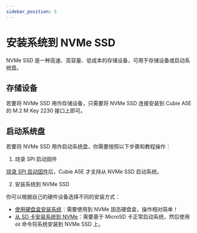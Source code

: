```yaml
---
sidebar_position: 3
---
```


# 安装系统到 NVMe SSD

NVMe SSD 是一种高速、高容量、低成本的存储设备，可用于存储设备或启动系统盘。

## 存储设备

若要将 NVMe SSD 用作存储设备，只需要将 NVMe SSD 连接安装到 Cubie A5E 的 M.2 M Key 2230 接口上即可。

## 启动系统盘

若要将 NVMe SSD 用作启动系统盘，你需要按照以下步骤和教程操作：

1. 烧录 SPI 启动固件

[烧录 SPI 启动固件](./burn-spi.md)后，Cubie A5E 才支持从 NVMe SSD 启动系统。

2. 安装系统到 NVMe SSD

你可以根据自己的硬件设备选择不同的安装方式：

- [使用硬盘盒安装系统](./install-system/reader.md)：需要使用到 NVMe 固态硬盘盒，操作相对简单！
- [从 SD 卡安装系统到 NVMe](./install-system/no-reader.md)：需要基于 MicroSD 卡正常启动系统，然后使用 `dd` 命令将系统安装到 NVMe SSD 上。

